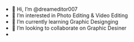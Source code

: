 - 👋 Hi, I’m @dreameditor007
- 👀 I’m interested in Photo Editing & Video Editing
- 🌱 I’m currently learning Graphic Designging
- 💞️ I’m looking to collaborate on Graphic Desiner
- 

<!---
dreameditor007/dreameditor007 is a ✨ special ✨ repository because its `README.md` (this file) appears on your GitHub profile.
You can click the Preview link to take a look at your changes.
--->
